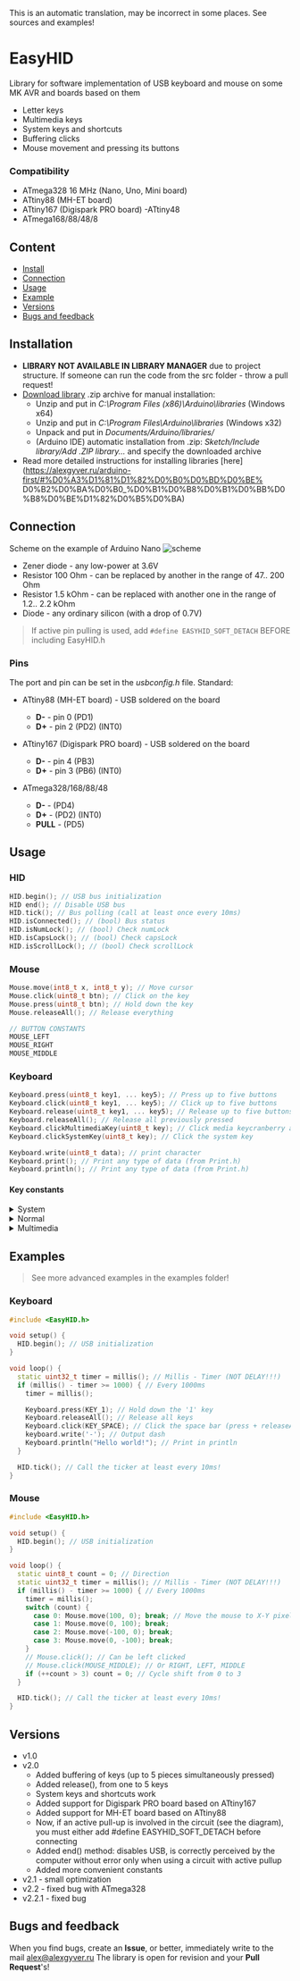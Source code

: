 This is an automatic translation, may be incorrect in some places. See sources and examples!

# EasyHID
Library for software implementation of USB keyboard and mouse on some MK AVR and boards based on them
- Letter keys
- Multimedia keys
- System keys and shortcuts
- Buffering clicks
- Mouse movement and pressing its buttons

### Compatibility
- ATmega328 16 MHz (Nano, Uno, Mini board)
- ATtiny88 (MH-ET board)
- ATtiny167 (Digispark PRO board)
-ATtiny48
- ATmega168/88/48/8

## Content
- [Install](#install)
- [Connection](#wiring)
- [Usage](#usage)
- [Example](#example)
- [Versions](#versions)
- [Bugs and feedback](#feedback)

<a id="install"></a>
## Installation
- **LIBRARY NOT AVAILABLE IN LIBRARY MANAGER** due to project structure. If someone can run the code from the src folder - throw a pull request!
- [Download library](https://github.com/GyverLibs/EasyHID/archive/refs/heads/main.zip) .zip archive for manual installation:
    - Unzip and put in *C:\Program Files (x86)\Arduino\libraries* (Windows x64)
    - Unzip and put in *C:\Program Files\Arduino\libraries* (Windows x32)
    - Unpack and put in *Documents/Arduino/libraries/*
    - (Arduino IDE) automatic installation from .zip: *Sketch/Include library/Add .ZIP library…* and specify the downloaded archive
- Read more detailed instructions for installing libraries [here] (https://alexgyver.ru/arduino-first/#%D0%A3%D1%81%D1%82%D0%B0%D0%BD%D0%BE% D0%B2%D0%BA%D0%B0_%D0%B1%D0%B8%D0%B1%D0%BB%D0%B8%D0%BE%D1%82%D0%B5%D0%BA)

<a id="wiring"></a>
## Connection
Scheme on the example of Arduino Nano
![scheme](/docs/schemes.png)
- Zener diode - any low-power at 3.6V
- Resistor 100 Ohm - can be replaced by another in the range of 47.. 200 Ohm
- Resistor 1.5 kOhm - can be replaced with another one in the range of 1.2.. 2.2 kOhm
- Diode - any ordinary silicon (with a drop of 0.7V)

> If active pin pulling is used, add `#define EASYHID_SOFT_DETACH` BEFORE including EasyHID.h

### Pins
The port and pin can be set in the *usbconfig.h* file. Standard:
- ATtiny88 (MH-ET board) - USB soldered on the board
    - **D-** - pin 0 (PD1)
    - **D+** - pin 2 (PD2) (INT0)

- ATtiny167 (Digispark PRO board) - USB soldered on the board
    - **D-** - pin 4 (PB3)
    - **D+** - pin 3 (PB6) (INT0)
    
- ATmega328/168/88/48
    - **D-** - (PD4)
    - **D+** - (PD2) (INT0)
    - **PULL** - (PD5)

<a id="usage"></a>
## Usage
### HID
```cpp
HID.begin(); // USB bus initialization
HID end(); // Disable USB bus
HID.tick(); // Bus polling (call at least once every 10ms)
HID.isConnected(); // (bool) Bus status
HID.isNumLock(); // (bool) Check numLock
HID.isCapsLock(); // (bool) Check capsLock
HID.isScrollLock(); // (bool) Check scrollLock
```

### Mouse
```cpp
Mouse.move(int8_t x, int8_t y); // Move cursor
Mouse.click(uint8_t btn); // Click on the key
Mouse.press(uint8_t btn); // Hold down the key
Mouse.releaseAll(); // Release everything

// BUTTON CONSTANTS
MOUSE_LEFT
MOUSE_RIGHT
MOUSE_MIDDLE
```

### Keyboard
```cpp
Keyboard.press(uint8_t key1, ... key5); // Press up to five buttons
Keyboard.click(uint8_t key1, ... key5); // Click up to five buttons
Keyboard.release(uint8_t key1, ... key5); // Release up to five buttons
Keyboard.releaseAll(); // Release all previously pressed
Keyboard.clickMultimediaKey(uint8_t key); // Click media keycranberry avishu
Keyboard.clickSystemKey(uint8_t key); // Click the system key

Keyboard.write(uint8_t data); // print character
Keyboard.print(); // Print any type of data (from Print.h)
Keyboard.println(); // Print any type of data (from Print.h)
```

#### Key constants
<details>
<summary>System</summary>

```cpp
KEY_LEFT_CONTROL
KEY_LEFT_SHIFT
KEY_LEFT_ALT
KEY_LEFT_WIN
KEY_RIGHT_CONTROL
KEY_RIGHT_SHIFT
KEY_RIGHT_ALT
KEY_RIGHT_WIN

KEY_POWER
KEY_SLEEP
KEY_WAKE
```
</details>

<details>
<summary>Normal</summary>

```cpp
KEY_1
KEY_2
KEY_3
KEY_4
KEY_5
KEY_6
KEY_7
KEY_8
KEY_9
KEY_0
KEY_A
KEY_B
KEY_C
KEY_D
KEY_E
KEY_F
KEY_G
KEY_H
KEY_I
KEY_J
KEY_K
KEY_L
KEY_M
KEY_N
KEY_O
KEY_P
KEY_Q
KEY_R
KEY_S
KEY_T
KEY_U
KEY_V
KEY_W
KEY_X
KEY_Y
KEY_Z
KEY_COMMA
KEY_PERIOD
KEY_MINUS
KEY_EQUAL
KEY_BACKSLASH
KEY_SQBRAK_LEFT
KEY_SQBRAK_RIGHT
KEY_SLASH
KEY_F1
KEY_F2
KEY_F3
KEY_F4
KEY_F5
KEY_F6
KEY_F7
KEY_F8
KEY_F9
KEY_F10
KEY_F11
KEY_F12
KEY_APP
KEY_ENTER
KEY_BACKSPACE
KEY_ESC
KEY_TAB
KEY_SPACE
KEY_INSERT
KEY_HOME
KEY_PAGE_UP
KEY_DELETE
KEY_END
KEY_PAGE_DOWN
KEY_PRINTSCREEN
KEY_ARROW_RIGHT
KEY_ARROW_LEFT
KEY_ARROW_DOWN
KEY_ARROW_UP
```
</details>

<details>
<summary>Multimedia</summary>

```cpp
KEY_VOL_UP
KEY_VOL_DOWN
KEY_NEXT_TRACK
KEY_PREV_TRACK
KEY_STOP
KEY_PLAYPAUSE
KEY_MUTE
KEY_BASSBOOST
KEY_LOUDNESS
KEY_KB_EXECUTE
KEY_KB_HELP
KEY_KB_MENU
KEY_KB_SELECT
KEY_KB_STOP
KEY_KB_AGAIN
KEY_KB_UNDO
KEY_KB_CUT
KEY_KB_COPY
KEY_KB_PASTE
KEY_KB_FIND
```
</details>


<a id="example"></a>
## Examples
> See more advanced examples in the examples folder!

### Keyboard
```cpp
#include <EasyHID.h>

void setup() {
  HID.begin(); // USB initialization
}

void loop() {
  static uint32_t timer = millis(); // Millis - Timer (NOT DELAY!!!)
  if (millis() - timer >= 1000) { // Every 1000ms
    timer = millis();

    Keyboard.press(KEY_1); // Hold down the '1' key
    Keyboard.releaseAll(); // Release all keys
    Keyboard.click(KEY_SPACE); // Click the space bar (press + releaseAll)
    keyboard.write('-'); // Output dash
    Keyboard.println("Hello world!"); // Print in println
  }

  HID.tick(); // Call the ticker at least every 10ms!
}
```

### Mouse
```cpp
#include <EasyHID.h>

void setup() {
  HID.begin(); // USB initialization
}

void loop() {
  static uint8_t count = 0; // Direction
  static uint32_t timer = millis(); // Millis - Timer (NOT DELAY!!!)
  if (millis() - timer >= 1000) { // Every 1000ms
    timer = millis();
    switch (count) {
      case 0: Mouse.move(100, 0); break; // Move the mouse to X-Y pixels.
      case 1: Mouse.move(0, 100); break;
      case 2: Mouse.move(-100, 0); break;
      case 3: Mouse.move(0, -100); break;
    }
    // Mouse.click(); // Can be left clicked
    // Mouse.click(MOUSE_MIDDLE); // Or RIGHT, LEFT, MIDDLE
    if (++count > 3) count = 0; // Cycle shift from 0 to 3
  }

  HID.tick(); // Call the ticker at least every 10ms!
}
```

<a id="versions"></a>
## Versions
- v1.0
- v2.0
    - Added buffering of keys (up to 5 pieces simultaneously pressed)
    - Added release(), from one to 5 keys
    - System keys and shortcuts work
    - Added support for Digispark PRO board based on ATtiny167
    - Added support for MH-ET board based on ATtiny88
    - Now, if an active pull-up is involved in the circuit (see the diagram), you must either add #define EASYHID_SOFT_DETACH before connecting
    - Added end() method: disables USB, is correctly perceived by the computer without error only when using a circuit with active pullup
    - Added more convenient constants
- v2.1 - small optimization
- v2.2 - fixed bug with ATmega328
- v2.2.1 - fixed bug

<a id="feedback"></a>
## Bugs and feedback
When you find bugs, create an **Issue**, or better, immediately write to the mail [alex@alexgyver.ru](mailto:alex@alexgyver.ru)
The library is open for revision and your **Pull Request**'s!